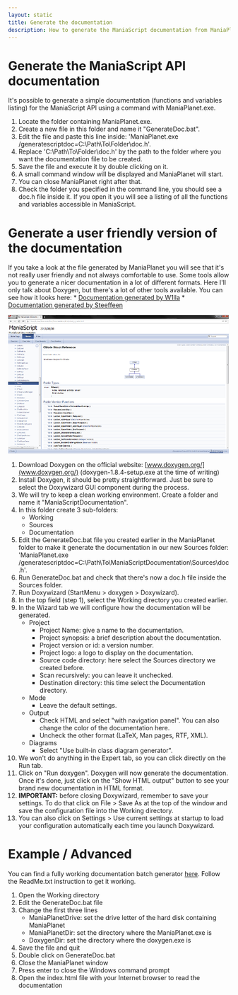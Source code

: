 ```yaml
---
layout: static
title: Generate the documentation
description: How to generate the ManiaScript documentation from ManiaPlanet.exe
---
```


Generate the ManiaScript API documentation
======================
It's possible to generate a simple documentation (functions and variables listing) for the ManiaScript API using a command with ManiaPlanet.exe.

1. Locate the folder containing ManiaPlanet.exe.
2. Create a new file in this folder and name it "GenerateDoc.bat".
3. Edit the file and paste this line inside: 'ManiaPlanet.exe  /generatescriptdoc=C:\Path\To\Folder\doc.h'.
4. Replace 'C:\Path\To\Folder\doc.h' by the path to the folder where you want the documentation file to be created.
5. Save the file and execute it by double clicking on it.
6. A small command window will be displayed and ManiaPlanet will start.
7. You can close ManiaPlanet right after that.
8. Check the folder you specified in the command line, you should see a doc.h file inside it. If you open it you will see a listing of all the functions and variables accessible in ManiaScript.

Generate a user friendly version of the documentation
======================
If you take a look at the file generated by ManiaPlanet you will see that it's not really user friendly and not always comfortable to use. Some tools allow you to generate a nicer documentation in a lot of different formats. Here I'll only talk about Doxygen, but there's a lot of other tools available.
You can see how it looks here: 
    * [Documentation generated by W1lla](http://maniascript.tmrankings.com/html/annotated.html)
    * [Documentation generated by Steeffeen](http://maniascript.team-devota.com/annotated.html)

![Documentation example](./img/doc-exemple.png)

1. Download Doxygen on the official website: [www.doxygen.org/‎](www.doxygen.org/‎) (doxygen-1.8.4-setup.exe at the time of writing)
2. Install Doxygen, it should be pretty straightforward. Just be sure to select the Doxywizard GUI component during the process.
3. We will try to keep a clean working environment. Create a folder and name it "ManiaScriptDocumentation".
4. In this folder create 3 sub-folders:
    * Working
    * Sources
    * Documentation
5. Edit the GenerateDoc.bat file you created earlier in the ManiaPlanet folder to make it generate the documentation in our new Sources folder: 'ManiaPlanet.exe  /generatescriptdoc=C:\Path\To\ManiaScriptDocumentation\Sources\doc.h'.
6. Run GenerateDoc.bat and check that there's now a doc.h file inside the Sources folder.
7. Run Doxywizard (StartMenu > doxygen > Doxywizard).
8. In the top field (step 1), select the Working directory you created earlier.
9. In the Wizard tab we will configure how the documentation will be generated.
    * Project
        * Project Name: give a name to the documentation.
        * Project synopsis: a brief description about the documentation.
        * Project version or id: a version number.
        * Project logo: a logo to display on the documentation.
        * Source code directory: here select the Sources directory we created before.
        * Scan recursively: you can leave it unchecked.
        * Destination directory: this time select the Documentation directory.
    * Mode
        * Leave the default settings.
    * Output
        * Check HTML and select "with navigation panel". You can also change the color of the documentation here.
        * Uncheck the other format (LaTeX, Man pages, RTF, XML).
    * Diagrams
        * Select "Use built-in class diagram generator".
10. We won't do anything in the Expert tab, so you can click directly on the Run tab.
11. Click on "Run doxygen". Doxygen will now generate the documentation. Once it's done, just click on the "Show HTML output" button to see your brand new documentation in HTML format.
12. __IMPORTANT:__ before closing Doxywizard, remember to save your settings. To do that click on File > Save As at the top of the window and save the configuration file into the Working directory.
13. You can also click on Settings > Use current settings at startup to load your configuration automatically each time you launch Doxywizard.

Example / Advanced
======================
You can find a fully working documentation batch generator [here](./files/CreateDoc.zip).
Follow the ReadMe.txt instruction to get it working.
1. Open the Working directory
2. Edit the GenerateDoc.bat file
3. Change the first three lines
    * ManiaPlanetDrive: set the drive letter of the hard disk containing ManiaPlanet
    * ManiaPlanetDir: set the directory where the ManiaPlanet.exe is
    * DoxygenDir: set the directory where the doxygen.exe is
4. Save the file and quit
5. Double click on GenerateDoc.bat
6. Close the ManiaPlanet window
7. Press enter to close the Windows command prompt
8. Open the index.html file with your Internet browser to read the documentation